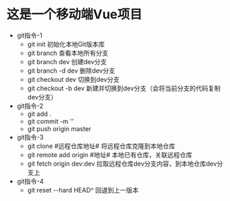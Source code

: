 # 这是一个移动端Vue项目
* git指令-1
	* git init 初始化本地Git版本库
	* git branch 查看本地所有分支
	* git branch dev 创建dev分支
	* git branch -d dev 删除dev分支
	* git checkout dev 切换到dev分支
	* git checkout -b dev 新建并切换到dev分支（会将当前分支的代码复制dev分支）
* git指令-2
	* git add .
	* git commit -m ''
	* git push origin master
* git指令-3
	* git clone #远程仓库地址# 将远程仓库克隆到本地仓库
	* git remote add origin #地址# 本地已有仓库，关联远程仓库
	* git fetch origin dev:dev 拉取远程仓库dev分支内容，到本地仓库dev分支上
* git指令-4
	* git reset --hard HEAD^ 回退到上一版本
